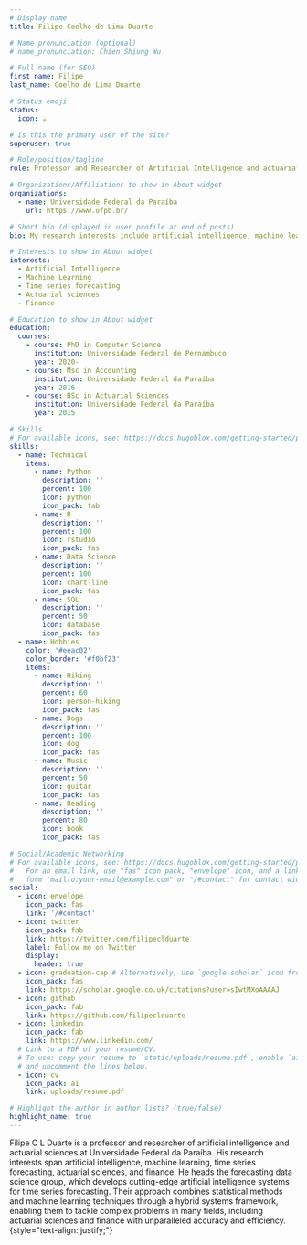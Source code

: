```yaml
---
# Display name
title: Filipe Coelho de Lima Duarte

# Name pronunciation (optional)
# name_pronunciation: Chien Shiung Wu

# Full name (for SEO)
first_name: Filipe
last_name: Coelho de Lima Duarte

# Status emoji
status:
  icon: ☕️

# Is this the primary user of the site?
superuser: true

# Role/position/tagline
role: Professor and Researcher of Artificial Intelligence and actuarial sciences

# Organizations/Affiliations to show in About widget
organizations:
  - name: Universidade Federal da Paraíba
    url: https://www.ufpb.br/

# Short bio (displayed in user profile at end of posts)
bio: My research interests include artificial intelligence, machine learning, time series forecasting, actuarial sciences, and finance.

# Interests to show in About widget
interests:
  - Artificial Intelligence
  - Machine Learning
  - Time series forecasting
  - Actuarial sciences
  - Finance

# Education to show in About widget
education:
  courses:
    - course: PhD in Computer Science
      institution: Universidade Federal de Pernambuco
      year: 2020-
    - course: Msc in Accounting
      institution: Universidade Federal da Paraíba
      year: 2016
    - course: BSc in Actuarial Sciences
      institution: Universidade Federal da Paraíba
      year: 2015

# Skills
# For available icons, see: https://docs.hugoblox.com/getting-started/page-builder/#icons
skills:
  - name: Technical
    items:
      - name: Python
        description: ''
        percent: 100
        icon: python
        icon_pack: fab
      - name: R
        description: ''
        percent: 100
        icon: rstudio
        icon_pack: fas
      - name: Data Science
        description: ''
        percent: 100
        icon: chart-line
        icon_pack: fas
      - name: SQL
        description: ''
        percent: 50
        icon: database
        icon_pack: fas
  - name: Hobbies
    color: '#eeac02'
    color_border: '#f0bf23'
    items:
      - name: Hiking
        description: ''
        percent: 60
        icon: person-hiking
        icon_pack: fas
      - name: Dogs
        description: ''
        percent: 100
        icon: dog
        icon_pack: fas
      - name: Music
        description: ''
        percent: 50
        icon: guitar
        icon_pack: fas
      - name: Reading
        description: ''
        percent: 80
        icon: book
        icon_pack: fas

# Social/Academic Networking
# For available icons, see: https://docs.hugoblox.com/getting-started/page-builder/#icons
#   For an email link, use "fas" icon pack, "envelope" icon, and a link in the
#   form "mailto:your-email@example.com" or "/#contact" for contact widget.
social:
  - icon: envelope
    icon_pack: fas
    link: '/#contact'
  - icon: twitter
    icon_pack: fab
    link: https://twitter.com/filipeclduarte
    label: Follow me on Twitter
    display:
      header: true
  - icon: graduation-cap # Alternatively, use `google-scholar` icon from `ai` icon pack
    icon_pack: fas
    link: https://scholar.google.co.uk/citations?user=sIwtMXoAAAAJ
  - icon: github
    icon_pack: fab
    link: https://github.com/filipeclduarte
  - icon: linkedin
    icon_pack: fab
    link: https://www.linkedin.com/
  # Link to a PDF of your resume/CV.
  # To use: copy your resume to `static/uploads/resume.pdf`, enable `ai` icons in `params.yaml`,
  # and uncomment the lines below.
  - icon: cv
    icon_pack: ai
    link: uploads/resume.pdf

# Highlight the author in author lists? (true/false)
highlight_name: true
---
```


Filipe C L Duarte is a professor and researcher of artificial intelligence and actuarial sciences at Universidade Federal da Paraíba. His research interests span artificial intelligence, machine learning, time series forecasting, actuarial sciences, and finance. He heads the forecasting data science group, which develops cutting-edge artificial intelligence systems for time series forecasting. Their approach combines statistical methods and machine learning techniques through a hybrid systems framework, enabling them to tackle complex problems in many fields, including actuarial sciences and finance with unparalleled accuracy and efficiency.
{style="text-align: justify;"}
